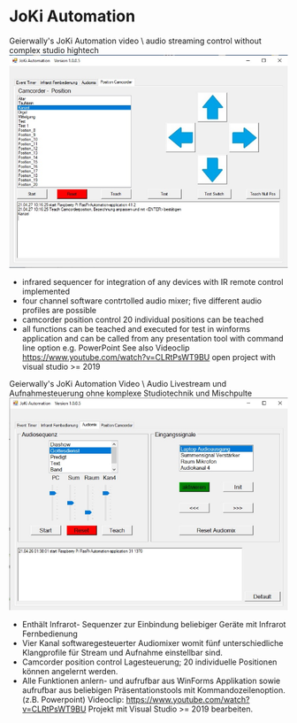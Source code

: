 # JoKi Automation
Geierwally's JoKi Automation video \ audio streaming control without complex studio hightech
![Display-picture](https://raw.githubusercontent.com/Geierwally-xD/JokiAutomation/master/img/JoKiAutomation.jpg)
- infrared sequencer for integration of any devices with IR remote control implemented
- four channel software contrtolled audio mixer;  five different audio profiles are possible
- camcorder position control 20 individual positions can be teached 
- all functions can be teached and executed for test in winforms application and can be called from any presentation tool with command line option e.g. PowerPoint
See also Videoclip
https://www.youtube.com/watch?v=CLRtPsWT9BU
open project with visual studio >= 2019

Geierwally's JoKi Automation Video \ Audio Livestream und Aufnahmesteuerung ohne komplexe Studiotechnik und Mischpulte
![Display-picture](https://raw.githubusercontent.com/Geierwally-xD/JokiAutomation/master/img/JoKiAutomation_1.jpg)
- Enthält Infrarot- Sequenzer zur Einbindung beliebiger Geräte mit Infrarot Fernbedienung
- Vier Kanal softwaregesteuerter Audiomixer womit fünf unterschiedliche Klangprofile für Stream und Aufnahme einstellbar sind.
- Camcorder position control Lagesteuerung; 20 individuelle Positionen können angelernt werden.
- Alle Funktionen anlern- und aufrufbar aus WinForms Applikation sowie aufrufbar aus beliebigen Präsentationstools mit Kommandozeilenoption. (z.B. Powerpoint)
Videoclip:
https://www.youtube.com/watch?v=CLRtPsWT9BU
Projekt mit Visual Studio >= 2019 bearbeiten.
